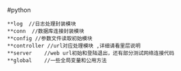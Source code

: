 #python

    **log  //日志处理封装模块
    **conn  //数据库连接封装模块
    **config //参数文件读取初始模块
    **controller //url对应处理模块 ,详细请看里层说明
    **server    //web url初始和登陆退出，还有部分测试网络连接代码
    **global    //一些全局变量和公用方法
